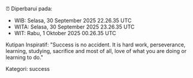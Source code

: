 ⏰ Diperbarui pada:
- WIB: Selasa, 30 September 2025 22.26.35 UTC
- WITA: Selasa, 30 September 2025 23.26.35 UTC
- WIT: Rabu, 1 Oktober 2025 00.26.35 UTC

Kutipan Inspiratif:
"Success is no accident. It is hard work, perseverance, learning, studying, sacrifice and most of all, love of what you are doing or learning to do."


Kategori: success

